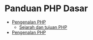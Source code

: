 # Panduan PHP Dasar
* [Pengenalan PHP](#1-pengenalan-php)
  + [Sejarah dan tujuan PHP](Sejarah-dan-tujuan-PHP)
* [Pengenalan PHP](#1-pengenalan-php)
